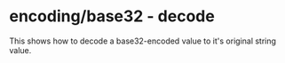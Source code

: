 # encoding/base32 - decode

This shows how to decode a base32-encoded value to it's original string value.
